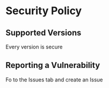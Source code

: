 # Security Policy

## Supported Versions
Every version is secure

## Reporting a Vulnerability
Fo to the Issues tab and create an Issue
